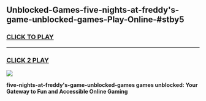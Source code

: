 
## Unblocked-Games-five-nights-at-freddy's-game-unblocked-games-Play-Online-#stby5
<h3>
<a href="https://premium.freeplayer.one?title=five-nights-at-freddy's-game-unblocked-games&ref=27F">CLICK TO PLAY</a></h3>
<hr>

<h3>
<a href="https://premium.freeplayer.one?title=five-nights-at-freddy's-game-unblocked-games&ref=27F">CLICK 2 PLAY</a>
  
</h3>

<a href="https://premium.freeplayer.one?title=five-nights-at-freddy's-game-unblocked-games&ref=27F"><img src="https://clearcache.store/games.png"></a>


**five-nights-at-freddy's-game-unblocked-games games unblocked: Your Gateway to Fun and Accessible Online Gaming**
